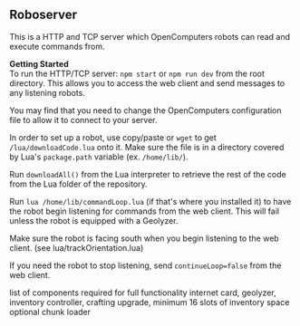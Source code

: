## Roboserver

This is a HTTP and TCP server which OpenComputers robots can read and execute commands from.  

**Getting Started**  
To run the HTTP/TCP server: `npm start` or `npm run dev` from the root directory. This allows you to access the web client and send messages to any listening robots.

You may find that you need to change the OpenComputers configuration file to allow it to connect to your server.

In order to set up a robot, use copy/paste or `wget` to get `/lua/downloadCode.lua` onto it. Make sure the file is in a directory covered by Lua's `package.path` variable (ex. `/home/lib/`).

Run `downloadAll()` from the Lua interpreter to retrieve the rest of the code from the Lua folder of the repository.

Run `lua /home/lib/commandLoop.lua` (if that's where you installed it) to have the robot begin listening for commands from the web client. This will fail unless the robot is equipped with a Geolyzer.

Make sure the robot is facing south when you begin listening to the web client. (see lua/trackOrientation.lua)

If you need the robot to stop listening, send `continueLoop=false` from the web client.

list of components required for full functionality
internet card, geolyzer, inventory controller, crafting upgrade, minimum 16 slots of inventory space
optional chunk loader
